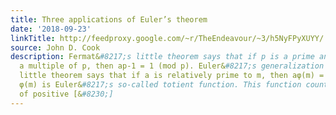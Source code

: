 ```yaml
---
title: Three applications of Euler’s theorem
date: '2018-09-23'
linkTitle: http://feedproxy.google.com/~r/TheEndeavour/~3/h5NyFPyXUYY/
source: John D. Cook
description: Fermat&#8217;s little theorem says that if p is a prime and a is not
  a multiple of p, then ap-1 = 1 (mod p). Euler&#8217;s generalization of Fermat&#8217;s
  little theorem says that if a is relatively prime to m, then aφ(m) = 1 (mod m) where
  φ(m) is Euler&#8217;s so-called totient function. This function counts the number
  of positive [&#8230;]
---
```

